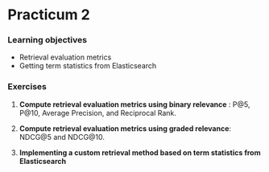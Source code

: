 # Practicum 2

### Learning objectives

  - Retrieval evaluation metrics
  - Getting term statistics from Elasticsearch

### Exercises

  1. **Compute retrieval evaluation metrics using binary relevance** : P@5, P@10, Average Precision, and Reciprocal Rank.

  2. **Compute retrieval evaluation metrics using graded relevance**: NDCG@5 and NDCG@10.

  3. **Implementing a custom retrieval method based on term statistics from Elasticsearch**
